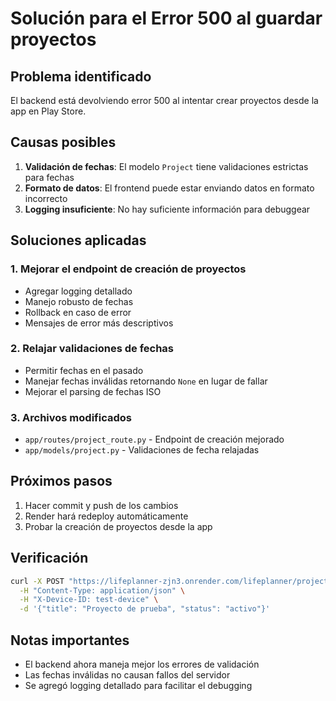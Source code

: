 # Solución para el Error 500 al guardar proyectos

## Problema identificado
El backend está devolviendo error 500 al intentar crear proyectos desde la app en Play Store.

## Causas posibles
1. **Validación de fechas**: El modelo `Project` tiene validaciones estrictas para fechas
2. **Formato de datos**: El frontend puede estar enviando datos en formato incorrecto
3. **Logging insuficiente**: No hay suficiente información para debuggear

## Soluciones aplicadas

### 1. Mejorar el endpoint de creación de proyectos
- Agregar logging detallado
- Manejo robusto de fechas
- Rollback en caso de error
- Mensajes de error más descriptivos

### 2. Relajar validaciones de fechas
- Permitir fechas en el pasado
- Manejar fechas inválidas retornando `None` en lugar de fallar
- Mejorar el parsing de fechas ISO

### 3. Archivos modificados
- `app/routes/project_route.py` - Endpoint de creación mejorado
- `app/models/project.py` - Validaciones de fecha relajadas

## Próximos pasos
1. Hacer commit y push de los cambios
2. Render hará redeploy automáticamente
3. Probar la creación de proyectos desde la app

## Verificación
```bash
curl -X POST "https://lifeplanner-zjn3.onrender.com/lifeplanner/projects/" \
  -H "Content-Type: application/json" \
  -H "X-Device-ID: test-device" \
  -d '{"title": "Proyecto de prueba", "status": "activo"}'
```

## Notas importantes
- El backend ahora maneja mejor los errores de validación
- Las fechas inválidas no causan fallos del servidor
- Se agregó logging detallado para facilitar el debugging

